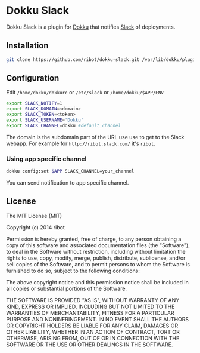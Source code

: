 # Dokku Slack

Dokku Slack is a plugin for [Dokku](https://github.com/progrium/dokku) that notifies [Slack](http://www.slack.com) of deployments.

## Installation

```sh
git clone https://github.com/ribot/dokku-slack.git /var/lib/dokku/plugins/dokku-slack
```

## Configuration

Edit `/home/dokku/dokkurc` or `/etc/slack` or `/home/dokku/$APP/ENV`

```sh
export SLACK_NOTIFY=1
export SLACK_DOMAIN=<domain>
export SLACK_TOKEN=<token>
export SLACK_USERNAME='Dokku'
export SLACK_CHANNEL=dokku #default_channel
```

The domain is the subdomain part of the URL use use to get to the Slack webapp. For example for `http://ribot.slack.com/` it's `ribot`.

### Using app specific channel

```sh
dokku config:set $APP SLACK_CHANNEL=your_channel
```

You can send notification to app specific channel.

## License

The MIT License (MIT)

Copyright (c) 2014 ribot

Permission is hereby granted, free of charge, to any person obtaining a copy
of this software and associated documentation files (the "Software"), to deal
in the Software without restriction, including without limitation the rights
to use, copy, modify, merge, publish, distribute, sublicense, and/or sell
copies of the Software, and to permit persons to whom the Software is
furnished to do so, subject to the following conditions:

The above copyright notice and this permission notice shall be included in
all copies or substantial portions of the Software.

THE SOFTWARE IS PROVIDED "AS IS", WITHOUT WARRANTY OF ANY KIND, EXPRESS OR
IMPLIED, INCLUDING BUT NOT LIMITED TO THE WARRANTIES OF MERCHANTABILITY,
FITNESS FOR A PARTICULAR PURPOSE AND NONINFRINGEMENT. IN NO EVENT SHALL THE
AUTHORS OR COPYRIGHT HOLDERS BE LIABLE FOR ANY CLAIM, DAMAGES OR OTHER
LIABILITY, WHETHER IN AN ACTION OF CONTRACT, TORT OR OTHERWISE, ARISING FROM,
OUT OF OR IN CONNECTION WITH THE SOFTWARE OR THE USE OR OTHER DEALINGS IN THE
SOFTWARE.
